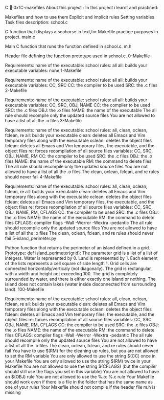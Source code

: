 C 📃 0x1C-makefiles
About this project :
In this project i learnt and practiced:

Makefiles and how to use them
Explicit and implicit rules
Setting variables
Task files description:
school.c

C function that displays a seahorse in text,for Makefile practice purposes in project.
main.c

Main C function that runs the function defined in school.c.
m.h

Header file defining the function prototype used in school.c.
0-Makefile

Requirements:
name of the executable: school
rules: all
all: builds your executable
variables: none
1-Makefile

Requirements:
name of the executable: school
rules: all
all: builds your executable
variables: CC, SRC
CC: the compiler to be used
SRC: the .c files
2-Makefile

Requirements:
name of the executable: school
rules: all
all: builds your executable
variables: CC, SRC, OBJ, NAME
CC: the compiler to be used
SRC: the .c files
OBJ: the .o files
NAME: the name of the executable
The all rule should recompile only the updated source files
You are not allowed to have a list of all the .o files
3-Makefile

Requirements:
name of the executable: school
rules: all, clean, oclean, fclean, re
all: builds your executable
clean: deletes all Emacs and Vim temporary files along with the executable
oclean: deletes the object files
fclean: deletes all Emacs and Vim temporary files, the executable, and the object files
re: forces recompilation of all source files
variables: CC, SRC, OBJ, NAME, RM
CC: the compiler to be used
SRC: the .c files
OBJ: the .o files
NAME: the name of the executable
RM: the command to delete files
The all rule should recompile only the updated source files
You are not allowed to have a list of all the .o files
The clean, oclean, fclean, and re rules should never fail
4-Makefile

Requirements:
name of the executable: school
rules: all, clean, oclean, fclean, re
all: builds your executable
clean: deletes all Emacs and Vim temporary files along with the executable
oclean: deletes the object files
fclean: deletes all Emacs and Vim temporary files, the executable, and the object files
re: forces recompilation of all source files
variables: CC, SRC, OBJ, NAME, RM, CFLAGS
CC: the compiler to be used
SRC: the .c files
OBJ: the .o files
NAME: the name of the executable
RM: the command to delete files
CFLAGS: compiler flags -Wall -Werror -Wextra -pedantic
The all rule should recompile only the updated source files
You are not allowed to have a list of all the .o files
The clean, oclean, fclean, and re rules should never fail
5-island_perimeter.py

Python function that returns the perimeter of an island defined in a grid.
Prototype: def island_perimeter(grid):
The parameter grid is a list of a list of integers.
Water is represented by 0.
Land is represented by 1.
Each element of the lists represents a cell square of side length 1.
Grid cells are connected horizontally/verticaly (not diagonally).
The grid is rectangular, with a width and height not exceeding 100.
The grid is completely surrounded by water, and there is either exactly one island or nothing.
The island does not contain lakes (water inside disconnected from surrounding land).
100-Makefile

Requirements:
name of the executable: school
rules: all, clean, oclean, fclean, re
all: builds your executable
clean: deletes all Emacs and Vim temporary files along with the executable
oclean: deletes the object files
fclean: deletes all Emacs and Vim temporary files, the executable, and the object files
re: forces recompilation of all source files
variables: CC, SRC, OBJ, NAME, RM, CFLAGS
CC: the compiler to be used
SRC: the .c files
OBJ: the .o files
NAME: the name of the executable
RM: the command to delete files
CFLAGS: compiler flags -Wall -Werror -Wextra -pedantic
The all rule should recompile only the updated source files
You are not allowed to have a list of all the .o files
The clean, oclean, fclean, and re rules should never fail
You have to use $(RM) for the cleaning up rules, but you are not allowed to set the RM variable
You are only allowed to use the string $(CC) once in your Makefile
You are only allowed to use the string $(RM) twice in your Makefile
You are not allowed to use the string $(CFLAGS) (but the compiler should still use the flags you set in this variable)
You are not allowed to have an $(OBJ) rule
You are not allowed to use the %.o: %.c rule
Your Makefile should work even if there is a file in the folder that has the same name as one of your rules
Your Makefile should not compile if the header file m.h is missing
